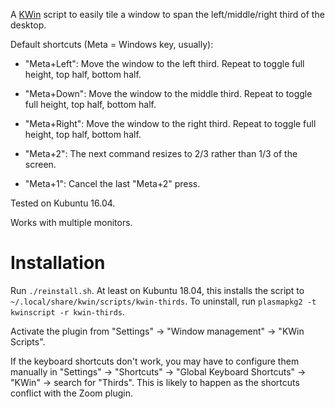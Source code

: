A [KWin](https://userbase.kde.org/KWin) script to easily tile a window to span the left/middle/right third of the desktop.

Default shortcuts (Meta = Windows key, usually):

- "Meta+Left": Move the window to the left third. Repeat to toggle full height, top half, bottom half.
- "Meta+Down": Move the window to the middle third. Repeat to toggle full height, top half, bottom half.
- "Meta+Right": Move the window to the right third. Repeat to toggle full height, top half, bottom half.

- "Meta+2": The next command resizes to 2/3 rather than 1/3 of the screen.
- "Meta+1": Cancel the last "Meta+2" press.

Tested on Kubuntu 16.04.

Works with multiple monitors.

# Installation

Run `./reinstall.sh`.
At least on Kubuntu 18.04, this installs the script to `~/.local/share/kwin/scripts/kwin-thirds`.
To uninstall, run `plasmapkg2 -t kwinscript -r kwin-thirds`.

Activate the plugin from "Settings" -> "Window management" -> "KWin Scripts".

If the keyboard shortcuts don't work, you may have to configure them manually in "Settings" -> "Shortcuts" -> "Global Keyboard Shortcuts" -> "KWin" -> search for "Thirds". This is likely to happen as the shortcuts conflict with the Zoom plugin.
